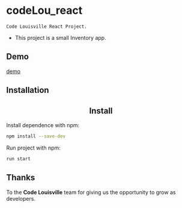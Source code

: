 # codeLou_react
 
    Code Louisville React Project.

* This project is a small Inventory app.

## Demo

[demo](https://hrminventory.com)


## Installation


<h2 align="center">Install</h2>

Install dependence with npm:

```bash
npm install --save-dev
```

Run project with npm:

```bash
run start
```


## Thanks

To the **Code Louisville** team for giving us the opportunity to grow as developers.